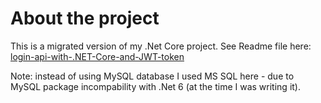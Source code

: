 # About the project
 This is a migrated version of my .Net Core project. See Readme file here:
[login-api-with-.NET-Core-and-JWT-token](https://github.com/btk44/login-api-with-.NET-Core-and-JWT-token)

Note: instead of using MySQL database I used MS SQL here - due to MySQL package incompability with .Net 6 (at the time I was writing it).
